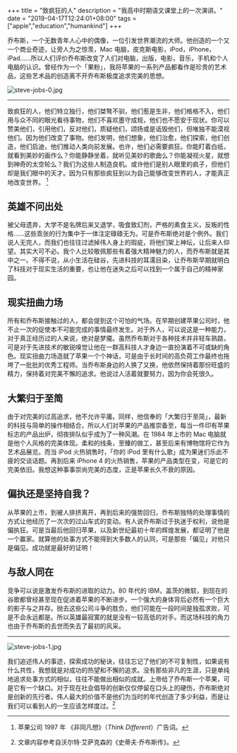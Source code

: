 +++
title = "致疯狂的人"
description = "我高中时期语文课堂上的一次演讲。"
date = "2019-04-17T12:24:01+08:00"
tags = ["apple","education","humankind"]
+++

乔布斯，一个无数青年人心中的偶像，一位引发世界潮流的大师。他创造的一个又一个商业奇迹，让旁人为之惊羡，Mac 电脑，皮克斯电影，iPod，iPhone，iPad……所以人们评价乔布斯改变了人们对电脑，出版，电影，音乐，手机和个人电脑的认识。曾经作为一个「果粉」，我将苹果的一系列产品都看作是珍贵的艺术品，这些艺术品的创造离不开乔布斯极度追求完美的思想。

![steve-jobs-0.jpg](/images/steve-jobs-0.jpg "史蒂夫·乔布斯")

---

致疯狂的人，他们特立独行，他们桀骜不驯，他们惹是生非，他们格格不入，他们用与众不同的眼光看待事物，他们不喜欢墨守成规，他们也不愿安于现状。你可以赞美他们，引用他们，反对他们，质疑他们，颂扬或是诋毁他们，但唯独不能漠视他们。因为他们改变了事物。他们发明，他们想象，他们治愈，他们探索，他们创造，他们启迪，他们推动人类向前发展。也许，他们必需要疯狂。你能盯着白纸，就看到美妙的画作么？你能静静坐着，就听见美妙的歌曲么？你能凝视火星，就想到神奇的太空轮么？我们为这些人制造良机。或许他们是别人眼里的疯子，但他们却是我们眼中的天才。因为只有那些疯狂到以为自己能够改变世界的人，才能真正地改变世界。 [^1]


## 英雄不问出处
被父母遗弃，大学不是名牌后来又退学，吸食致幻剂，严格的素食主义，反叛的性格……这些乖张的行为集中于一体注定碌碌无为。可是乔布斯绝对是个例外。我们说人无完人，而我们也往往过滤掉伟人身上的瑕疵，将他们架上神坛，让后来人仰望。其实大可不必。我个人比较敬佩那些有着强大精神魅力的人，而乔布斯就是其中之一。不得不说，从小生活在硅谷，先进科技的耳濡目染，让乔布斯早期就明白了科技对于现实生活的重要，也让他在迷失之后可以找到一个属于自己的精神家园。


## 现实扭曲力场
所有和乔布斯接触过的人，都会提到这个可怕的气场。在早期创建苹果公司时，他不止一次的促使本不可能完成的事情最终发生。对于外人，可以说这是一种能力，对于真正经历过的人来说，绝对是梦魇。虽然乔布斯对于各种技术并非轻车熟路，可是对于先进技术的敏锐嗅觉让他在一群高科技人才身边一直扮演着不可或缺的角色。现实扭曲力场造就了苹果一个个神话，可是由于长时间的高负荷工作最终也拖垮了一批批的优秀工程师。当乔布斯身边的人换了又换，他依然保持着那份旺盛的精力，保持着对完美不懈的追求。他说过人活着就要努力，因为你会死很久。


## 大繁归于至简
由于对完美的过高追求，他不允许平庸。同样，他信奉的「大繁归于至简」，最新的科技与简单的操作相结合，所以人们对苹果的产品推崇备至，每当一件印有苹果标志的产品出炉，彻夜排队似乎成为了一种风潮。在 1984 年上市的 Mac 电脑就是他个人风格的完美体现。柔和的线条，至臻的做工，甚至后来有博物馆将它作为艺术品展览。而当 iPod 火热销售时，「你的 iPod 里有什么歌」成为果迷们乐此不疲的交谈话题。再到后来 iPhone 4 的火热销售，苹果的产品类型在变，可是它的完美依旧。我想这种事事崇尚完美的态度，正是苹果长久不衰的原因。


## 偏执还是坚持自我？
从苹果的上市，到被人排挤离开，再到后来的强势回归，乔布斯独特的处理事情的方式让他经历了一次次的过山车式的变动。有人说乔布斯过于执迷于权利，说他是偏执狂。可是当最后他回归苹果，以及新世纪最初十年的辉煌发展，都证明了他是一个赢家。就算他的处事方式不能得到大多数人的认同，可是那些「偏见」对他只是偏见。成功就是最好的证明！


## 与敌人同在
竞争可以说是激发乔布斯的进取的动力。80 年代的 IBM，盖茨的微软，到现在的谷歌都曾经甚至现在促进着苹果的不断进步。一个强大的身体背后必然有一个巨大的影子与之并存。抛去这些公司斗争的胜负，他们可能在一段时间是独孤求败，可是不会永远都是。所以英雄最寂寞的就是没有一较高低的对手。而这场科技的角力也由于乔布斯的去世而失去了最初的风采。

---

![steve-jobs-1.jpg](/images/steve-jobs-1.jpg "史蒂夫·乔布斯")

我们追述伟人的事迹，探索成功的秘诀，往往忘记了他们的不可复制性，如果说有什么共性，我想就是对成功的热望和不懈的追求。没有那些非凡的生涯，只是单纯地追求处事方式的相似，往往不能做出相似的成就。上帝给了乔布斯一个苹果，可是它有一个缺口。对于现在社会倡导的创新仅仅停留在口头上的硬伤，乔布斯绝对是创新的先行者。伟人最大的价值不是他们为当时的年代创造了多少利益，而是让我们可以看到人的一生应该怎样度过。[^2]

[^1]: 苹果公司 1997 年 《非同凡想》（*Think Different*）广告词。
[^2]: 文章内容参考自沃尔特·艾萨克森的《史蒂夫·乔布斯传》。